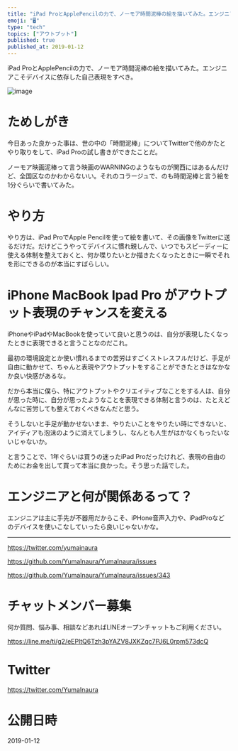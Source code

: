 ```yaml
---
title: "iPad ProとApplePencilの力で、ノーモア時間泥棒の絵を描いてみた。エンジニアこそデバイスに依存した自己表現をすべき。"
emoji: "🖥"
type: "tech"
topics: ["アウトプット"]
published: true
published_at: 2019-01-12
---
```


iPad ProとApplePencilの力で、ノーモア時間泥棒の絵を描いてみた。エンジニアこそデバイスに依存した自己表現をすべき。

![image](https://user-images.githubusercontent.com/13635059/51071589-e686a500-1696-11e9-9dce-96410ab0ad16.png)

# ためしがき

今日あった良かった事は、世の中の「時間泥棒」についてTwitterで他のかたとやり取りをして、iPad Proの試し書きができたことだ。


ノーモア映画泥棒って言う映画のWARNINGのようなものが関西にはあるんだけど、全国区なのかわからないい。それのコラージュで、のも時間泥棒と言う絵を1分ぐらいで書いてみた。

# やり方

やり方は、iPad ProでApple Pencilを使って絵を書いて、その画像をTwitterに送るだけだ。だけどこうやってデバイスに慣れ親しんで、いつでもスピーディーに使える体制を整えておくと、何か喋りたいとか描きたくなったときに一瞬でそれを形にできるのが本当にすばらしい。

# iPhone MacBook Ipad Pro がアウトプット表現のチャンスを変える

iPhoneやiPadやMacBookを使っていて良いと思うのは、自分が表現したくなったときに表現できると言うことなのだこれ。

最初の環境設定とか使い慣れるまでの苦労はすごくストレスフルだけど、手足が自由に動かせて、ちゃんと表現やアウトプットをすることができたときはなかなか良い快感があるな。

だから本当に僕ら、特にアウトプットやクリエイティブなことをする人は、自分が思った時に、自分が思ったようなことを表現できる体制と言うのは、たとえどんなに苦労しても整えておくべきなんだと思う。

そうしないと手足が動かせないまま、やりたいことをやりたい時にできないと、アイディアも泡沫のように消えてしまうし、なんとも人生がはかなくもったいないじゃないか。

と言うことで、1年ぐらいは買うの迷ったiPad Proだったけれど、表現の自由のためにお金を出して買って本当に良かった。そう思った話でした。

#  エンジニアと何が関係あるって？

エンジニアは主に手先が不器用だからこそ、iPHone音声入力や、iPadProなどのデバイスを使いこなしていったら良いじゃないかな。

---

https://twitter.com/yumainaura

https://github.com/YumaInaura/YumaInaura/issues

https://github.com/YumaInaura/YumaInaura/issues/343








<!-- Update From Qiita API -->

# チャットメンバー募集


何か質問、悩み事、相談などあればLINEオープンチャットもご利用ください。

https://line.me/ti/g2/eEPltQ6Tzh3pYAZV8JXKZqc7PJ6L0rpm573dcQ





# Twitter


https://twitter.com/YumaInaura


<!-- Update From Qiita API -->



# 公開日時

2019-01-12
